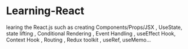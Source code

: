 # Learning-React
learing the React.js such as creating Components/Props/JSX , UseState, state lifting , Conditional Rendering , Event Handling , useEffect Hook, Context Hook , Routing , Redux toolkit , useRef, useMemo...
